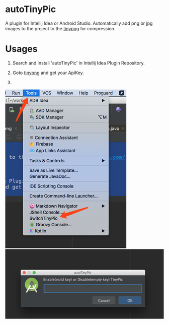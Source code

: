 # autoTinyPic
 A plugin for Intellij Idea or Android Studio.
 Automatically add png or jpg images to the project to the [tinypng](https://tinypng.com/) for compression.

# Usages

1. Search and install 'autoTinyPic' in Intellij Idea Plugin Repository.

2. Goto [tinypng](https://tinypng.com/developers) and get your ApiKey.

3.
  ![Click autoTinyPic](drawable/autoTinyPic_1.png)
  ![Input Api Key](drawable/autoTinyPic_2.png)